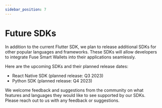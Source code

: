 ```yaml
---
sidebar_position: 7
---
```

# Future SDKs

In addition to the current Flutter SDK, we plan to release additional SDKs for other popular languages and frameworks. These SDKs will allow developers to integrate Fuse Smart Wallets into their applications seamlessly.

Here are the upcoming SDKs and their planned release dates:

* React Native SDK (planned release: Q3 2023)
* Python SDK (planned release: Q4 2023)

We welcome feedback and suggestions from the community on what features and languages they would like to see supported by our SDKs. Please reach out to us with any feedback or suggestions.
